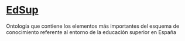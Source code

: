 # <a href="https://xachap.github.io/EdSup">EdSup</a>
Ontología que contiene los elementos más importantes del esquema de conocimiento referente al entorno de la educación superior en España
